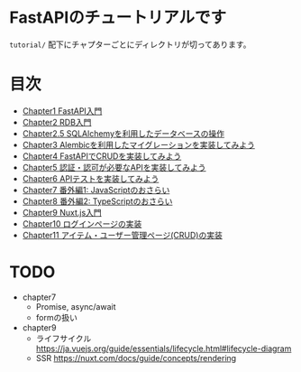 # FastAPIのチュートリアルです

`tutorial/` 配下にチャプターごとにディレクトリが切ってあります。

# 目次

- [Chapter1 FastAPI入門](tutorial/chapter1/README.md)
- [Chapter2 RDB入門](tutorial/chapter2/README.md)
- [Chapter2.5 SQLAlchemyを利用したデータベースの操作](tutorial/chapter2.5/README.md)
- [Chapter3 Alembicを利用したマイグレーションを実装してみよう](tutorial/chapter3/README.md)
- [Chapter4 FastAPIでCRUDを実装してみよう](tutorial/chapter4/README.md)
- [Chapter5 認証・認可が必要なAPIを実装してみよう](tutorial/chapter5/README.md)
- [Chapter6 APIテストを実装してみよう](tutorial/chapter6/README.md)
- [Chapter7 番外編1: JavaScriptのおさらい](tutorial/chapter7/README.md)
- [Chapter8 番外編2: TypeScriptのおさらい](tutorial/chapter8/README.md)
- [Chapter9 Nuxt.js入門](tutorial/chapter9/README.md)
- [Chapter10 ログインページの実装](tutorial/chapter10/README.md)
- [Chapter11 アイテム・ユーザー管理ページ(CRUD)の実装](tutorial/chapter11/README.md)


# TODO

- chapter7
  - Promise, async/await
  - formの扱い
- chapter9
  - ライフサイクル
    https://ja.vuejs.org/guide/essentials/lifecycle.html#lifecycle-diagram
  - SSR
    https://nuxt.com/docs/guide/concepts/rendering
